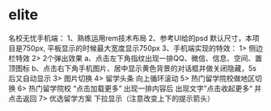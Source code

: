 # elite
名校无忧手机端：
	1、熟练运用rem技术布局
	2、参考UI给的psd 默认尺寸，本项目是750px, 平板显示的时候最大宽度显示750px
	3、手机端实现的特效：
		1> 侧边栏特效
		2> 2个弹出效果
			a、点击左下角指纹出现一排QQ、微信、信息、空间、置顶图标
			b、点击右下角手机图片、居中显示黄色背景的对话框并做关闭隐藏，5s后又自动显示
		3> 图片切换
		4> 留学头条 向上循环滚动
		5> 热门留学院校做地区切换
		6> 热门留学院校 “点击加载更多” 
				出现一排内容后 出现文字”点击收起更多“ 并点击返回
		7> 优选留学方案 下拉显示（注意改变上下的提示箭头）

